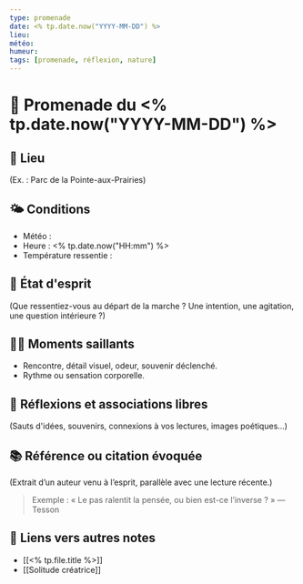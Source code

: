 ```yaml
---
type: promenade
date: <% tp.date.now("YYYY-MM-DD") %>
lieu: 
météo: 
humeur: 
tags: [promenade, réflexion, nature]
---
```


# 🧭 Promenade du <% tp.date.now("YYYY-MM-DD") %>

## 📍 Lieu
(Ex. : Parc de la Pointe-aux-Prairies)

## 🌤️ Conditions
- Météo : 
- Heure : <% tp.date.now("HH:mm") %>
- Température ressentie : 

## 🧠 État d'esprit
(Que ressentiez-vous au départ de la marche ? Une intention, une agitation, une question intérieure ?)

## 🚶‍♂️ Moments saillants
- Rencontre, détail visuel, odeur, souvenir déclenché.
- Rythme ou sensation corporelle.

## 💭 Réflexions et associations libres
(Sauts d'idées, souvenirs, connexions à vos lectures, images poétiques...)

## 📚 Référence ou citation évoquée
(Extrait d’un auteur venu à l’esprit, parallèle avec une lecture récente.)

> Exemple :
> « Le pas ralentit la pensée, ou bien est-ce l’inverse ? » — Tesson

## 🔗 Liens vers autres notes
- [[<% tp.file.title %>]]
- [[Solitude créatrice]]